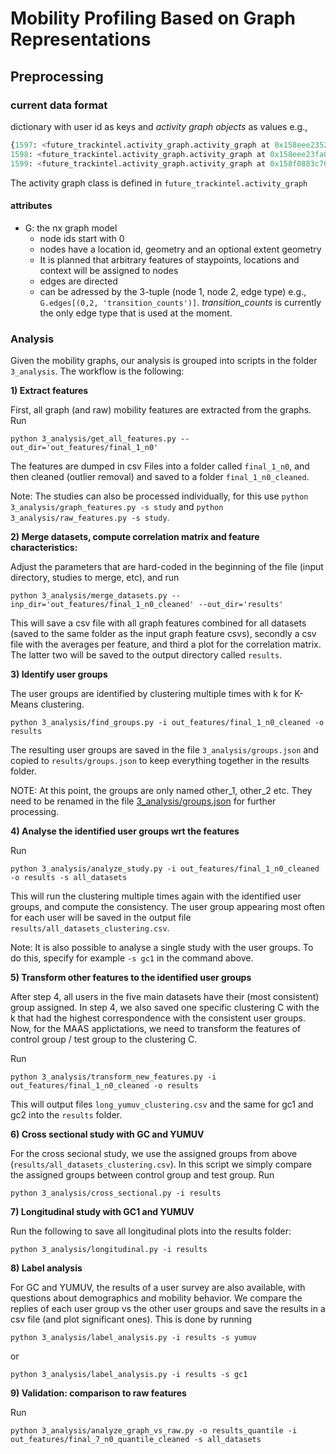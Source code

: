 # Mobility Profiling Based on Graph Representations

## Preprocessing

### current data format 

dictionary with user id as keys and _activity graph objects_ as values e.g.,

```python
{1597: <future_trackintel.activity_graph.activity_graph at 0x158eee23520>,
1598: <future_trackintel.activity_graph.activity_graph at 0x158eee23fa0>,
1599: <future_trackintel.activity_graph.activity_graph at 0x158f0883c70>}
```

The activity graph class is defined in `future_trackintel.activity_graph`

#### attributes 
- G: the nx graph model
    - node ids start with 0
    - nodes have a location id, geometry and an optional extent geometry
    - It is planned that arbitrary features of staypoints, locations and context will be
    assigned to nodes
    - edges are directed 
    - can be adressed by the 3-tuple (node 1, node 2, edge type) e.g., 
      `G.edges[(0,2, 'transition_counts')]`. _transition_counts_ is currently the only edge type that is used at the moment.


### Analysis

Given the mobility graphs, our analysis is grouped into scripts in the folder `3_analysis`. The workflow is the following:

**1) Extract features**

First, all graph (and raw) mobility features are extracted from the graphs. Run
```
python 3_analysis/get_all_features.py --out_dir='out_features/final_1_n0'
```
The features are dumped in csv Files into a folder called `final_1_n0`, and then cleaned (outlier removal) and saved to a folder `final_1_n0_cleaned`.

Note: The studies can also be processed individually, for this use `python 3_analysis/graph_features.py -s study` and `python 3_analysis/raw_features.py -s study`.

**2) Merge datasets, compute correlation matrix and feature characteristics:**

Adjust the parameters that are hard-coded in the beginning of the file (input directory, studies to merge, etc), and run 
```
python 3_analysis/merge_datasets.py --inp_dir='out_features/final_1_n0_cleaned' --out_dir='results'
```
This will save a csv file with all graph features combined for all datasets (saved to the same folder as the input graph feature csvs), secondly a csv file with the averages per feature, and third a plot for the correlation matrix.
The latter two will be saved to the output directory called `results`.

**3) Identify user groups**

The user groups are identified by clustering multiple times with k for K-Means clustering. 
```
python 3_analysis/find_groups.py -i out_features/final_1_n0_cleaned -o results
```
The resulting user groups are saved in the file `3_analysis/groups.json` and copied to `results/groups.json` to keep everything together in the results folder.

NOTE: At this point, the groups are only named other_1, other_2 etc. They need to be renamed in the file [3_analysis/groups.json](3_analysis/groups.json) for further processing.

**4) Analyse the identified user groups wrt the features**

Run
```
python 3_analysis/analyze_study.py -i out_features/final_1_n0_cleaned -o results -s all_datasets
```
This will run the clustering multiple times again with the identified user groups, and compute the consistency. The user group appearing most often for each user will be saved in the output file `results/all_datasets_clustering.csv`.

Note: It is also possible to analyse a single study with the user groups. To do this, specify for example `-s gc1` in the command above.

**5) Transform other features to the identified user groups**

After step 4, all users in the five main datasets have their (most consistent) group assigned. In step 4, we also saved one specific clustering C with the k that had the highest correspondence with the consistent user groups. Now, for the MAAS applictations, we need to transform the features of control group / test group to the clustering C.

Run
```
python 3_analysis/transform_new_features.py -i out_features/final_1_n0_cleaned -o results
```
This will output files `long_yumuv_clustering.csv` and the same for gc1 and gc2 into the `results` folder. 

**6) Cross sectional study with GC and YUMUV**

For the cross secional study, we use the assigned groups from above (`results/all_datasets_clustering.csv`). In this script we simply compare the assigned groups between control group and test group. Run
```
python 3_analysis/cross_sectional.py -i results
```

**7) Longitudinal study with GC1 and YUMUV**

Run the following to save all longitudinal plots into the results folder:
```
python 3_analysis/longitudinal.py -i results
```

**8) Label analysis**

For GC and YUMUV, the results of a user survey are also available, with questions about demographics and mobility behavior. We compare the replies of each user group vs the other user groups and save the results in a csv file (and plot significant ones). This is done by running
```
python 3_analysis/label_analysis.py -i results -s yumuv
```
or 
```
python 3_analysis/label_analysis.py -i results -s gc1
```

**9) Validation: comparison to raw features**

Run
```
python 3_analysis/analyze_graph_vs_raw.py -o results_quantile -i out_features/final_7_n0_quantile_cleaned -s all_datasets
```

